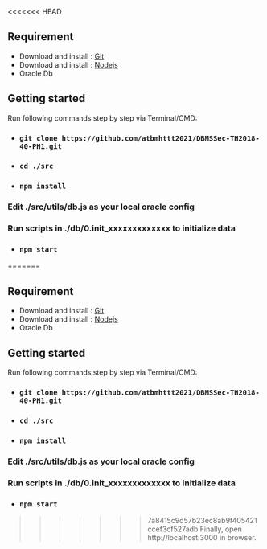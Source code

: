 <<<<<<< HEAD
## Requirement
* Download and install : [Git](https://git-scm.com/downloads)
* Download and install : [Nodejs](https://nodejs.org/en/)
* Oracle Db

## Getting started

 Run following commands step by step via Terminal/CMD:
* ### `git clone https://github.com/atbmhttt2021/DBMSSec-TH2018-40-PH1.git`

* ### `cd ./src`

* ### `npm install`

### Edit ./src/utils/db.js as your local oracle config

### Run scripts in ./db/0.init_xxxxxxxxxxxxx to initialize data

* ### `npm start`


=======
## Requirement
* Download and install : [Git](https://git-scm.com/downloads)
* Download and install : [Nodejs](https://nodejs.org/en/)
* Oracle Db

## Getting started

 Run following commands step by step via Terminal/CMD:
* ### `git clone https://github.com/atbmhttt2021/DBMSSec-TH2018-40-PH1.git`

* ### `cd ./src`

* ### `npm install`

### Edit ./src/utils/db.js as your local oracle config

### Run scripts in ./db/0.init_xxxxxxxxxxxxx to initialize data

* ### `npm start`


>>>>>>> 7a8415c9d57b23ec8ab9f405421ccef3cf527adb
Finally, open http://localhost:3000 in browser.